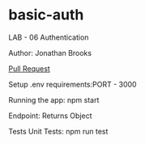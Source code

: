 # basic-auth

LAB - 06
Authentication

Author: Jonathan Brooks

[Pull Request](https://github.com/jonbrooks01/basic-auth/pull/1)

<!-- [deployed server](https://deployment-practice-main.onrender.com) -->

Setup
.env requirements:PORT - 3000

Running the app: npm start

Endpoint: Returns Object

<!-- {
  "domain": "deployment-practice-main.onrender.com/",
  "status": "{name: name}",
 "port":
} -->
Tests
Unit Tests: npm run test
<!-- Lint Tests: npm run lint -->